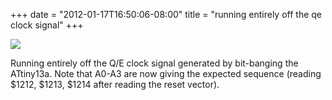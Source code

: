 ﻿+++
date = "2012-01-17T16:50:06-08:00"
title = "running entirely off the qe clock signal"
+++


![](http://66.media.tumblr.com/tumblr_lxtqzucA3W1qly645o1_1280.jpg)  

Running entirely off the Q/E clock signal generated by bit-banging the
ATtiny13a. Note that A0-A3 are now giving the expected sequence (reading
$1212, $1213, $1214 after reading the reset vector).

